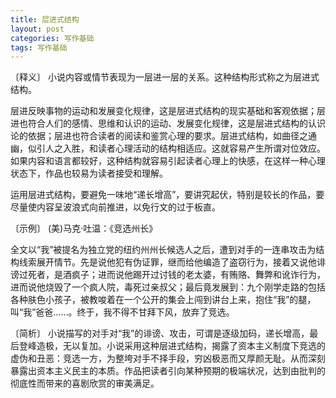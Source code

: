 ```yaml
---
title: 层进式结构
layout: post
categories: 写作基础
tags: 写作基础
---
```


〔释义〕 小说内容或情节表现为一层进一层的关系。这种结构形式称之为层进式结构。

层进反映事物的运动和发展变化规律，这是层进式结构的现实基础和客观依据；层进也符合人们的感情、思维和认识的运动、发展变化规律，这是层进式结构的认识论的依据；层进也符合读者的阅读和鉴赏心理的要求。层进式结构，如曲径之通幽，似引人之入胜，和读者心理活动的结构相适应。这就容易产生所谓对位效应。如果内容和语言都较好，这种结构就容易引起读者心理上的快感，在这样一种心理状态下，作品也较易为读者接受和理解。

运用层进式结构，要避免一味地“递长增高”，要讲究起伏，特别是较长的作品，要尽量使内容呈波浪式向前推进，以免行文的过于板直。

〔示例〕 (美)马克·吐温：《竞选州长》

全文以“我”被提名为独立党的纽约州州长候选人之后，遭到对手的一连串攻击为结构线索展开情节。先是说他犯有伪证罪，继而给他编造了盗窃行为，接着又说他诽谤过死者，是酒疯子；进而说他踢开过讨钱的老太婆，有贿赂、舞弊和讹诈行为，进而说他烧毁了一个疯人院，毒死过亲叔父；最后竟发展到：九个刚学走路的包括各种肤色小孩子，被教唆着在一个公开的集会上闯到讲台上来，抱住“我”的腿，叫“我”爸爸……。终于，我不得不甘拜下风，放弃了竞选。

〔简析〕 小说描写的对手对“我”的诽谤、攻击，可谓是逐级加码，递长增高，最后登峰造极，无以复加。小说采用这种层进式结构，揭露了资本主义制度下竞选的虚伪和丑恶：竞选一方，为整垮对手不择手段，穷凶极恶而又厚颜无耻。从而深刻暴露出资本主义民主的本质。作品把读者引向某种预期的极端状况，达到由批判的彻底性而带来的喜剧欣赏的审美满足。 
